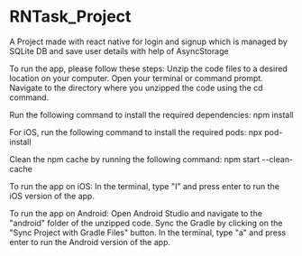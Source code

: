 # RNTask_Project
A Project made with react native for login and signup which is managed by SQLite DB and save user details with help of AsyncStorage

To run the app, please follow these steps:
Unzip the code files to a desired location on your computer.
Open your terminal or command prompt.
Navigate to the directory where you unzipped the code using the cd command.

Run the following command to install the required dependencies:
npm install

For iOS, run the following command to install the required pods:
npx pod-install

Clean the npm cache by running the following command:
npm start --clean-cache

To run the app on iOS:
In the terminal, type "I" and press enter to run the iOS version of the app.

To run the app on Android:
Open Android Studio and navigate to the "android" folder of the unzipped code.
Sync the Gradle by clicking on the "Sync Project with Gradle Files" button.
In the terminal, type "a" and press enter to run the Android version of the app.
